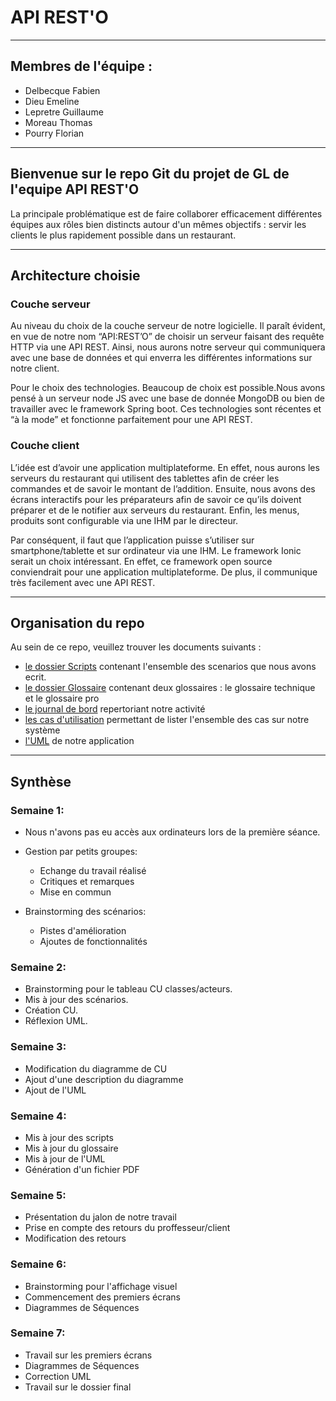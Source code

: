 API REST'O
==========
---
## Membres de l'équipe :
- Delbecque Fabien
- Dieu Emeline
- Lepretre Guillaume
- Moreau Thomas
- Pourry Florian  

---
## Bienvenue sur le repo Git du projet de GL de l'equipe API REST'O

La principale problématique est de faire collaborer efficacement différentes équipes aux rôles bien distincts autour d'un mêmes objectifs : servir les clients le plus rapidement possible dans un restaurant.

---
## Architecture choisie
### Couche serveur
Au niveau du choix de la couche serveur de notre logicielle. Il paraît évident, en vue de notre nom “API:REST’O” de choisir un serveur faisant des requête HTTP via une API REST. Ainsi, nous aurons notre serveur qui communiquera avec une base de données et qui enverra les différentes informations sur notre client. 
  
Pour le choix des technologies.  Beaucoup de choix est possible.Nous avons pensé à un serveur node JS avec une base de donnée MongoDB ou bien de travailler avec le framework Spring boot. Ces technologies sont récentes et “à la mode” et fonctionne parfaitement pour une API REST.

### Couche client
L’idée est d’avoir une application multiplateforme. En effet, nous aurons les serveurs du restaurant qui utilisent des tablettes afin de créer les commandes et de savoir le montant de l’addition. Ensuite, nous avons des écrans interactifs pour les préparateurs afin de savoir ce qu’ils doivent préparer et de le notifier aux serveurs du restaurant. Enfin, les menus, produits sont configurable via une IHM par le directeur. 
  
Par conséquent, il faut que l’application puisse s’utiliser sur smartphone/tablette et sur ordinateur via une IHM. Le framework Ionic serait un choix intéressant. En effet, ce framework open source conviendrait pour une application multiplateforme. De plus, il communique très facilement avec une API REST.

---
## Organisation du repo

Au sein de ce repo, veuillez trouver les documents suivants :        
 - [le dossier Scripts](/Scripts) contenant l'ensemble des scenarios que nous avons ecrit.  
 - [le dossier Glossaire](/Glossaire) contenant deux glossaires : le glossaire technique et le glossaire pro
 - [le journal de bord](/Journal) repertoriant notre activité
 - [les cas d'utilisation](/CU_Classes_Acteurs) permettant de lister l'ensemble des cas sur notre système
 - [l'UML](/uml) de notre application

 ---
## Synthèse

### Semaine 1:  

- Nous n'avons pas eu accès aux ordinateurs lors de la première séance.  
- Gestion par petits groupes:  
    +  Echange du travail réalisé  
    +  Critiques et remarques
    +  Mise en commun  

- Brainstorming des scénarios:
  + Pistes d'amélioration
  + Ajoutes de fonctionnalités

### Semaine 2:

- Brainstorming pour le tableau CU classes/acteurs.  
- Mis à jour des scénarios.  
- Création CU.  
- Réflexion UML.

### Semaine 3:

- Modification du diagramme de CU
- Ajout d'une description du diagramme
- Ajout de l'UML


### Semaine 4:

- Mis à jour des scripts
- Mis à jour du glossaire
- Mis à jour de l'UML
- Génération d'un fichier PDF


### Semaine 5:

- Présentation du jalon de notre travail
- Prise en compte des retours du proffesseur/client
- Modification des retours

### Semaine 6:

- Brainstorming pour l'affichage visuel
- Commencement des premiers écrans
- Diagrammes de Séquences

### Semaine 7:

- Travail sur les premiers écrans
- Diagrammes de Séquences
- Correction UML
- Travail sur le dossier final

